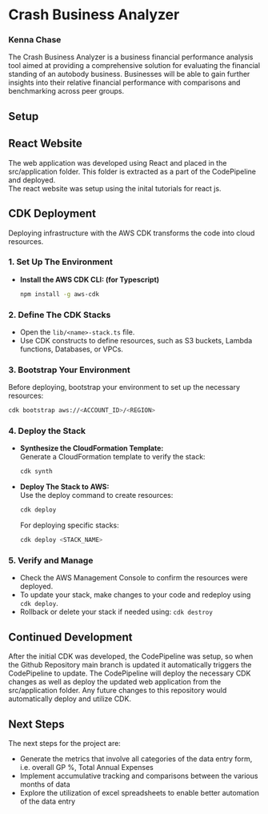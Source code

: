 # Crash Business Analyzer
### Kenna Chase


The Crash Business Analyzer is a business financial performance analysis tool aimed at providing a comprehensive solution for evaluating the financial standing of an autobody business. Businesses will be able to gain further insights into their relative financial performance with comparisons and benchmarking across peer groups.


## Setup 
## React Website
The web application was developed using React and placed in the src/application folder. This folder is extracted as a part of the CodePipeline and deployed.  
The react website was setup using the inital tutorials for react js. 
## CDK Deployment
Deploying infrastructure with the AWS CDK transforms the code into cloud resources.
### 1. **Set Up The Environment**
- **Install the AWS CDK CLI:  (for Typescript)**
  ```bash
  npm install -g aws-cdk
  ```  


### 2. **Define The CDK Stacks**
- Open the `lib/<name>-stack.ts` file.
- Use CDK constructs to define resources, such as S3 buckets, Lambda functions, Databases, or VPCs.
  

### 3. **Bootstrap Your Environment**
Before deploying, bootstrap your environment to set up the necessary resources:
```bash
cdk bootstrap aws://<ACCOUNT_ID>/<REGION>
```  

### 4. **Deploy the Stack**
- **Synthesize the CloudFormation Template:**  
  Generate a CloudFormation template to verify the stack:
  ```bash
  cdk synth
  ```  
- **Deploy The Stack to AWS:**  
  Use the deploy command to create resources:
  ```bash
  cdk deploy
  ```  
  For deploying specific stacks: 
  ```bash
  cdk deploy <STACK_NAME>
  ```
### 5. **Verify and Manage**
- Check the AWS Management Console to confirm the resources were deployed.
- To update your stack, make changes to your code and redeploy using `cdk deploy`.
- Rollback or delete your stack if needed using: `cdk destroy` 

## Continued Development
After the initial CDK was developed, the CodePipeline was setup, so when the Github Repository main branch is updated it automatically triggers the CodePipeline to update. The CodePipeline will deploy the necessary CDK changes as well as deploy the updated web application from the src/application folder. Any future changes to this repository would automatically deploy and utilize CDK. 

## Next Steps
The next steps for the project are: 
- Generate the metrics that involve all categories of the data entry form, i.e. overall GP %, Total Annual Expenses
- Implement accumulative tracking and comparisons between the various months of data
- Explore the utilization of excel spreadsheets to enable better automation of the data entry